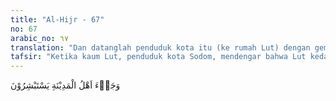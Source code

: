 ```yaml
---
title: "Al-Hijr - 67"
no: 67
arabic_no: ٦٧
translation: "Dan datanglah penduduk kota itu (ke rumah Lut) dengan gembira (karena kedatangan tamu itu)."
tafsir: "Ketika kaum Lut, penduduk kota Sodom, mendengar bahwa Lut kedatangan tamu-tamu yang gagah, mereka pun bergembira. Timbullah hawa nafsu jahat mereka untuk berbuat homoseksual dengan tamu-tamu itu, yang merupakan kebiasaan buruk yang selalu mereka lakukan.\n\nMelihat tingkah laku kaumnya, Lut a.s. berkata kepada mereka, \"Sesungguhnya pemuda-pemuda yang kamu datangi dan kamu ajak melakukan perbuatan mesum adalah tamu-tamuku. Aku harus menghormati dan memuliakan tamu-tamuku itu, janganlah kamu melakukan perbuatan mesum dengan mereka, karena tindakan kamu itu akan memberi malu kepadaku. Bertakwalah kamu kepada Allah, peliharalah dirimu dari siksaan-Nya, dan janganlah kamu memperkosa mereka.\"\n\nKaum Lut menentang dan mengancam Nabi Lut karena perkataannya itu dengan mengatakan, \"Bukankah kami pernah melarangmu untuk melindungi tamu-tamu yang datang ke sini dari keinginan dan perbuatan yang akan kami lakukan terhadap mereka.\"\n\nPerkataan kaum Lut ini memberikan isyarat bahwa kaum Lut itu selalu memaksa tamu-tamu yang datang ketika itu agar bersedia melakukan perbuatan homoseksual dengan mereka. Perbuatan keji itu dilarang oleh Lut. Akan tetapi, mereka tidak menghiraukan larangan itu, bahkan mereka mengancam Lut dengan suatu hukuman, seandainya Lut masih mencampuri urusan mereka itu.\n\nTetapi Lut masih memperingatkan mereka dan menawarkan kepada mereka putri-putrinya untuk mereka nikahi, karena itulah yang sesuai dengan sunatullah. Beliau berkata, \"Hai kaumku, menikahlah dengan putri-putriku. Janganlah kamu melakukan perkawinan dengan orang yang sejenis denganmu, karena kawin dengan orang yang sejenis itu diharamkan Allah. Lakukanlah perbuatan yang halal dan sesuai dengan sunatullah. Allah sengaja menciptakan laki-laki dan perempuan agar mereka menikah dan memiliki keturunan. Jika kamu terus berbuat demikian, niscaya kamu tidak akan memiliki keturunan dan jenis manusia akan punah dari muka bumi.\"\n\nDalam ayat ini, Lut a.s. menyebut \"putri-putriku\". Maksudnya ialah \"para pengikutnya yang wanita\" karena seorang nabi biasa menyebut kaumnya dengan anak-anaknya dan istri nabi adalah ibu dari umatnya sebagaimana firman Allah:\n\nNabi itu lebih utama bagi orang-orang mukmin dibandingkan diri mereka sendiri dan istri-istrinya adalah ibu-ibu mereka. (al-Ahzab/33: 6)\n\nJika istri-istri nabi adalah ibu orang-orang yang beriman, tentulah nabi sendiri adalah bapak mereka dan seluruh umatnya adalah putra-putrinya."
---
```


وَجَاۤءَ اَهْلُ الْمَدِيْنَةِ يَسْتَبْشِرُوْنَ 
